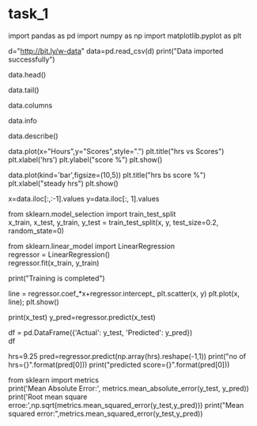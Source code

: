 # task_1

import pandas as pd
import numpy as np
import matplotlib.pyplot as plt

d="http://bit.ly/w-data"
data=pd.read_csv(d)
print("Data imported successfully")

data.head()

data.tail()

data.columns

data.info

data.describe()

data.plot(x="Hours",y="Scores",style=".")
plt.title("hrs vs Scores")
plt.xlabel('hrs')
plt.ylabel("score %")
plt.show()

data.plot(kind='bar',figsize=(10,5))
plt.title("hrs bs score %")
plt.xlabel("steady hrs")
plt.show()

x=data.iloc[:,:-1].values
y=data.iloc[:, 1].values

from sklearn.model_selection import train_test_split  
x_train, x_test, y_train, y_test = train_test_split(x, y, 
                            test_size=0.2, random_state=0)

from sklearn.linear_model import LinearRegression  
regressor = LinearRegression()  
regressor.fit(x_train, y_train) 

print("Training is completed")

line = regressor.coef_*x+regressor.intercept_
plt.scatter(x, y)
plt.plot(x, line);
plt.show()

print(x_test)
y_pred=regressor.predict(x_test)

df = pd.DataFrame({'Actual': y_test, 'Predicted': y_pred})  
df

hrs=9.25
pred=regressor.predict(np.array(hrs).reshape(-1,1))
print("no of hrs={}".format(pred[0]))
print("predicted score={}".format(pred[0]))

from sklearn import metrics  
print('Mean Absolute Error:', metrics.mean_absolute_error(y_test, y_pred)) 
print('Root mean square erroe:',np.sqrt(metrics.mean_squared_error(y_test,y_pred)))
print("Mean squared error:",metrics.mean_squared_error(y_test,y_pred))
